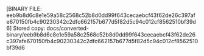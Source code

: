 [BINARY FILE: eeb9b8d6c8e1e59a58c2568c52b8d0dd99f643cecaebcf43f62de26c397afe670150fb4c90230342c2dfc662157b677d5f82d5c94c012cf8562510bf39d6]
Stored copy: docs/converted-binary/eeb9b8d6c8e1e59a58c2568c52b8d0dd99f643cecaebcf43f62de26c397afe670150fb4c90230342c2dfc662157b677d5f82d5c94c012cf8562510bf39d6
